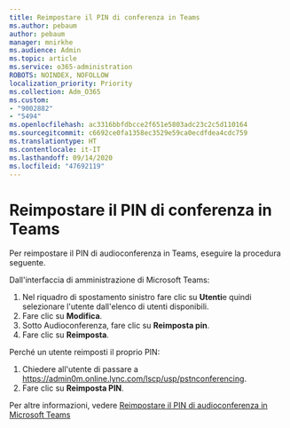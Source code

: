 ```yaml
---
title: Reimpostare il PIN di conferenza in Teams
ms.author: pebaum
author: pebaum
manager: mnirkhe
ms.audience: Admin
ms.topic: article
ms.service: o365-administration
ROBOTS: NOINDEX, NOFOLLOW
localization_priority: Priority
ms.collection: Adm_O365
ms.custom:
- "9002882"
- "5494"
ms.openlocfilehash: ac3316bbfdbcce2f651e5803adc23c2c5d110164
ms.sourcegitcommit: c6692ce0fa1358ec3529e59ca0ecdfdea4cdc759
ms.translationtype: HT
ms.contentlocale: it-IT
ms.lasthandoff: 09/14/2020
ms.locfileid: "47692119"
---
```

# <a name="reset-conferencing-pin-in-teams"></a>Reimpostare il PIN di conferenza in Teams

Per reimpostare il PIN di audioconferenza in Teams, eseguire la procedura seguente.  

Dall'interfaccia di amministrazione di Microsoft Teams:

1. Nel riquadro di spostamento sinistro fare clic su **Utenti**e quindi selezionare l'utente dall'elenco di utenti disponibili.
2. Fare clic su **Modifica**.
3. Sotto Audioconferenza, fare clic su **Reimposta pin**.
4. Fare clic su **Reimposta**.

Perché un utente reimposti il proprio PIN:
1. Chiedere all'utente di passare a https://admin0m.online.lync.com/lscp/usp/pstnconferencing.
2. Fare clic su **Reimposta PIN**.

Per altre informazioni, vedere [Reimpostare il PIN di audioconferenza in Microsoft Teams](https://docs.microsoft.com/microsoftteams/reset-the-audio-conferencing-pin-in-teams)
